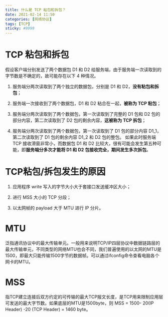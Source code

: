 ```yaml
---
title: 什么是 TCP 粘包和拆包？
date: 2021-02-14 11:50
categories: [网络协议]
tags: [TCP]
sticky: #9999
---
```


# TCP 粘包和拆包

假设客户端分别发送了两个数据包 D1 和 D2 给服务端，由于服务端一次读取到的字节数是不确定的，故可能存在以下 4 种情况。

1. 服务端分两次读取到了两个独立的数据包，分别是 D1 和 D2，**没有粘包和拆包**；

2. 服务端一次接收到了两个数据包，D1 和 D2 粘合在一起，**被称为 TCP 粘包**；

3. 服务端分两次读取到了两个数据包，第一次读取到了完整的 D1 包和 D2 包的部分内容，第二次读取到了 D2 包的剩余内容，**这被称为 TCP 拆包**；

4. 服务端分两次读取到了两个数据包，第一次读取到了 D1 包的部分内容 D1_1，第二次读取到了 D1 包的剩余内容 D1_2 和 D2 包的整包。
   如果此时服务端 TCP 接收滑窗非常小，而数据包 D1 和 D2 比较大，很有可能会发生第五种可能，即**服务端分多次才能将 D1 和 D2 包接收完全，期间发生多次拆包**。

# TCP粘包/拆包发生的原因
1. 应用程序 write 写入的字节大小大于套接口发送缓冲区大小；

2. 进行 MSS 大小的 TCP 分段；

3. 以太网帧的 payload 大于 MTU 进行 IP 分片。

# MTU
泛指通讯协议中的最大传输单元。一般用来说明TCP/IP四层协议中数据链路层的最大传输单元，不同类型的网络MTU也会不同，我们普遍使用的以太网的MTU是1500，即最大只能传输1500字节的数据帧。可以通过ifconfig命令查看电脑各个网卡的MTU。

# MSS
指TCP建立连接后双方约定的可传输的最大TCP报文长度，是TCP用来限制应用层可发送的最大字节数。如果底层的MTU是1500byte，则 MSS = 1500- 20(IP Header) -20 (TCP Header) = 1460 byte。